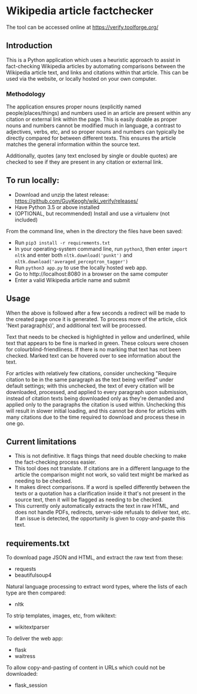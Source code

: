 # Wikipedia article factchecker
The tool can be accessed online at https://verify.toolforge.org/

## Introduction
This is a Python application which uses a heuristic approach to assist in fact-checking Wikipedia articles by automating comparisons between the Wikipedia article text, and links and citations within that article. This can be used via the website, or locally hosted on your own computer.

### Methodology
The application ensures proper nouns (explicitly named people/places/things) and numbers used in an article are present within any citation or external link within the page. This is easily doable as proper nouns and numbers cannot be modified much in language, a contrast to adjectives, verbs, etc, and so proper nouns and numbers can typically be directly compared for between different texts. This ensures the article matches the general information within the source text.

Additionally, quotes (any text enclosed by single or double quotes) are checked to see if they are present in any citation or external link.

## To run locally:

* Download and unzip the latest release: https://github.com/GuyKeogh/wiki_verify/releases/
* Have Python 3.5 or above installed
* (OPTIONAL, but recommended) Install and use a virtualenv (not included)

From the command line, when in the directory the files have been saved:

* Run `pip3 install -r requirements.txt`
* In your operating-system command line, run `python3`, then enter `import nltk` and enter both `nltk.download('punkt')` and `nltk.download('averaged_perceptron_tagger')`
* Run `python3 app.py` to use the locally hosted web app.
* Go to http://localhost:8080 in a browser on the same computer
* Enter a valid Wikipedia article name and submit

## Usage

When the above is followed after a few seconds a redirect will be made to the created page once it is generated. To process more of the article, click 'Next paragraph(s)', and additional text will be processed.

Text that needs to be checked is highlighted in yellow and underlined, while text that appears to be fine is marked in green. These colours were chosen for colourblind-friendliness. If there is no marking that text has not been checked. Marked text can be hovered over to see information about the text.

For articles with relatively few citations, consider unchecking "Require citation to be in the same paragraph as the text being verified" under default settings; with this unchecked, the text of every citation will be downloaded, processed, and applied to every paragraph upon submission, instead of citation texts being downloaded only as they're demanded and applied only to the paragraphs the citation is used within. Unchecking this will result in slower initial loading, and this cannot be done for articles with many citations due to the time required to download and process these in one go.

## Current limitations

* This is not definitive. It flags things that need double checking to make the fact-checking process easier.
* This tool does not translate. If citations are in a different language to the article the comparison might not work, so valid text might be marked as needing to be checked.
* It makes direct comparisons. If a word is spelled differently between the texts or a quotation has a clarification inside it that's not present in the source text, then it will be flagged as needing to be checked.
* This currently only automatically extracts the text in raw HTML, and does not handle PDFs, redirects, server-side refusals to deliver text, etc. If an issue is detected, the opportunity is given to copy-and-paste this text.

## requirements.txt
To download page JSON and HTML, and extract the raw text from these:

* requests
* beautifulsoup4

Natural language processing to extract word types, where the lists of each type are then compared:

* nltk

To strip templates, images, etc, from wikitext:

* wikitextparser

To deliver the web app:

* flask
* waitress

To allow copy-and-pasting of content in URLs which could not be downloaded:

* flask_session
